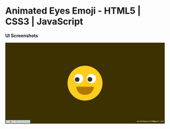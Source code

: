 # Animated Eyes Emoji - HTML5 | CSS3 | JavaScript
  <strong> UI Screenshots </strong>
  <p>
    <img src="screenshots/captured.gif"/>
  <p>
  
